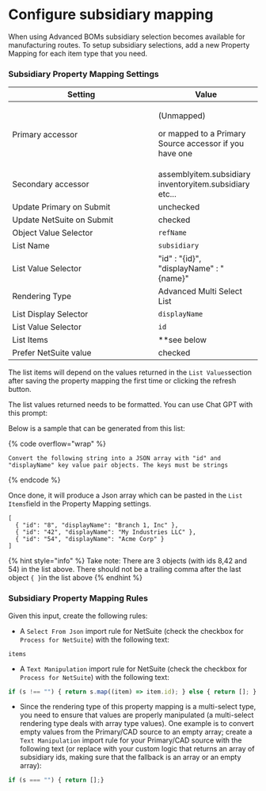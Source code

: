 # Configure subsidiary mapping

When using Advanced BOMs subsidiary selection becomes available for manufacturing routes. To setup subsidiary selections, add a new Property Mapping for each item type that you need.

### Subsidiary Property Mapping Settings

<table><thead><tr><th width="279">Setting</th><th>Value</th></tr></thead><tbody><tr><td>Primary accessor</td><td><p>(Unmapped) </p><p>or mapped to a Primary Source accessor if you have one</p></td></tr><tr><td>Secondary accessor</td><td>assemblyitem.subsidiary<br>inventoryitem.subsidiary<br>etc...</td></tr><tr><td>Update Primary on Submit</td><td>unchecked</td></tr><tr><td>Update NetSuite on Submit</td><td>checked</td></tr><tr><td>Object Value Selector</td><td><code>refName</code></td></tr><tr><td>List Name</td><td><code>subsidiary</code></td></tr><tr><td>List Value Selector</td><td>"id" : "{id}", "displayName" : "{name}"</td></tr><tr><td>Rendering Type</td><td>Advanced Multi Select List</td></tr><tr><td>List Display Selector</td><td><code>displayName</code></td></tr><tr><td>List Value Selector</td><td><code>id</code></td></tr><tr><td>List Items</td><td> **see below</td></tr><tr><td>Prefer NetSuite value</td><td>checked</td></tr></tbody></table>

The list items will depend on the values returned in the `List Values`section after saving the property mapping the first time or clicking the refresh button.&#x20;

The list values returned needs to be formatted. You can use Chat GPT with this prompt:

Below is a sample that can be generated from this list:

{% code overflow="wrap" %}
```
Convert the following string into a JSON array with "id" and "displayName" key value pair objects. The keys must be strings
```
{% endcode %}

Once done, it will produce a Json array which can be pasted in the `List Items`field in the Property Mapping settings.

```
[
  { "id": "8", "displayName": "Branch 1, Inc" },
  { "id": "42", "displayName": "My Industries LLC" },
  { "id": "54", "displayName": "Acme Corp" }
]
```

{% hint style="info" %}
Take note: There are 3 objects (with ids 8,42 and 54) in the list above. There should not be a trailing comma after the last object `{ }`in the list above
{% endhint %}

### Subsidiary Property Mapping Rules

Given this input, create the following rules:

* A `Select From Json` import rule for NetSuite (check the checkbox for `Process for NetSuite`) with the following text:

```
items
```

* A `Text Manipulation` import rule for NetSuite (check the checkbox for `Process for NetSuite`) with the following text:

```javascript
if (s !== "") { return s.map((item) => item.id); } else { return []; }
```

* Since the rendering type of this property mapping is a multi-select type, you need to ensure that values are properly manipulated (a multi-select rendering type deals with array type values). One example is to convert empty values from the Primary/CAD source to an empty array; create a `Text Manipulation` import rule for your Primary/CAD source with the following text (or replace with your custom logic that returns an array of subsidiary ids, making sure that the fallback is an array or an empty array):

```javascript
if (s === "") { return [];}
```

